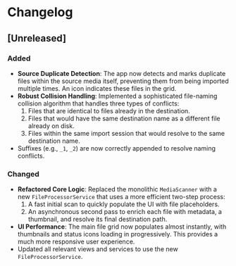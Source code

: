 # Changelog

## [Unreleased]

### Added
- **Source Duplicate Detection**: The app now detects and marks duplicate files within the source media itself, preventing them from being imported multiple times. An icon indicates these files in the grid.
- **Robust Collision Handling**: Implemented a sophisticated file-naming collision algorithm that handles three types of conflicts:
    1.  Files that are identical to files already in the destination.
    2.  Files that would have the same destination name as a different file already on disk.
    3.  Files within the same import session that would resolve to the same destination name.
- Suffixes (e.g., `_1`, `_2`) are now correctly appended to resolve naming conflicts.

### Changed
- **Refactored Core Logic**: Replaced the monolithic `MediaScanner` with a new `FileProcessorService` that uses a more efficient two-step process:
    1.  A fast initial scan to quickly populate the UI with file placeholders.
    2.  An asynchronous second pass to enrich each file with metadata, a thumbnail, and resolve its final destination path.
- **UI Performance**: The main file grid now populates almost instantly, with thumbnails and status icons loading in progressively. This provides a much more responsive user experience.
- Updated all relevant views and services to use the new `FileProcessorService`. 
